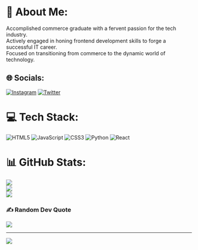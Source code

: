 # 💫 About Me:
Accomplished commerce graduate with a fervent passion for the tech industry.<br>Actively engaged in honing frontend development skills to forge a successful IT career.<br>Focused on transitioning from commerce to the dynamic world of technology.


## 🌐 Socials:
[![Instagram](https://img.shields.io/badge/Instagram-%23E4405F.svg?logo=Instagram&logoColor=white)](https://instagram.com/_hades5_) [![Twitter](https://img.shields.io/badge/Twitter-%231DA1F2.svg?logo=Twitter&logoColor=white)](https://twitter.com/_anonymous_rc_) 

# 💻 Tech Stack:
![HTML5](https://img.shields.io/badge/html5-%23E34F26.svg?style=for-the-badge&logo=html5&logoColor=white) ![JavaScript](https://img.shields.io/badge/javascript-%23323330.svg?style=for-the-badge&logo=javascript&logoColor=%23F7DF1E) ![CSS3](https://img.shields.io/badge/css3-%231572B6.svg?style=for-the-badge&logo=css3&logoColor=white) ![Python](https://img.shields.io/badge/python-3670A0?style=for-the-badge&logo=python&logoColor=ffdd54) ![React](https://img.shields.io/badge/react-%2320232a.svg?style=for-the-badge&logo=react&logoColor=%2361DAFB)
# 📊 GitHub Stats:
![](https://github-readme-stats.vercel.app/api?username=ragulezhumalai&theme=gotham&hide_border=false&include_all_commits=true&count_private=true)<br/>
![](https://github-readme-streak-stats.herokuapp.com/?user=ragulezhumalai&theme=gotham&hide_border=false)<br/>
![](https://github-readme-stats.vercel.app/api/top-langs/?username=ragulezhumalai&theme=gotham&hide_border=false&include_all_commits=true&count_private=true&layout=compact)

### ✍️ Random Dev Quote
![](https://quotes-github-readme.vercel.app/api?type=horizontal&theme=tokyonight)

---
[![](https://visitcount.itsvg.in/api?id=ragulezhumalai&icon=8&color=9)](https://visitcount.itsvg.in)

<!-- Proudly created with GPRM ( https://gprm.itsvg.in ) -->

